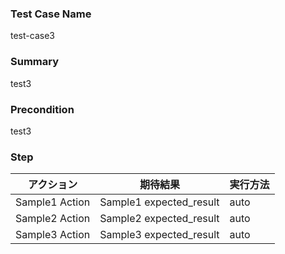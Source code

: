### Test Case Name
test-case3

### Summary
test3

### Precondition
test3

### Step
| アクション | 期待結果 | 実行方法 |
|---|---|---|
| Sample1 Action | Sample1 expected_result | auto |
| Sample2 Action | Sample2 expected_result | auto |
| Sample3 Action | Sample3 expected_result | auto |
